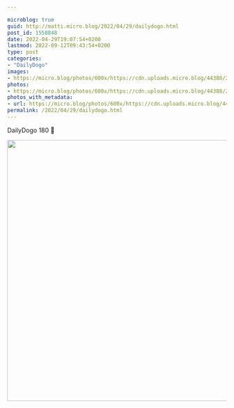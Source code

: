 ```yaml
---

microblog: true
guid: http://matti.micro.blog/2022/04/29/dailydogo.html
post_id: 1558848
date: 2022-04-29T19:07:54+0200
lastmod: 2022-09-12T09:43:54+0200
type: post
categories:
- "DailyDogo"
images:
- https://micro.blog/photos/600x/https://cdn.uploads.micro.blog/44388/2022/811644d2bf.jpg
photos:
- https://micro.blog/photos/600x/https://cdn.uploads.micro.blog/44388/2022/811644d2bf.jpg
photos_with_metadata:
- url: https://micro.blog/photos/600x/https://cdn.uploads.micro.blog/44388/2022/811644d2bf.jpg
permalink: /2022/04/29/dailydogo.html
---
```

DailyDogo 180 🐶

<img src="https://micro.blog/photos/600x/https://blog.martin-haehnel.de/uploads/2022/811644d2bf.jpg" width="600" height="600" alt="" />
